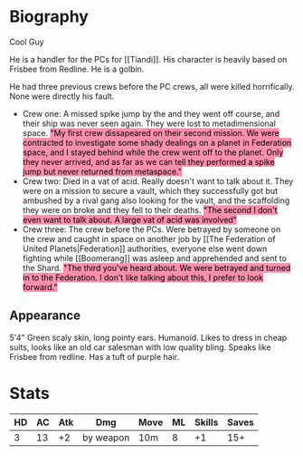 # Biography
Cool Guy

He is a handler for the PCs for [[Tiandi]]. His character is heavily based on Frisbee from Redline. He is a golbin.

He had three previous crews before the PC crews, all were killed horrifically. None were directly his fault.
- Crew one: A missed spike jump by the and they went off course, and their ship was never seen again. They were lost to metadimensional space. <mark style="background: #FF5582A6;">"My first crew dissapeared on their second mission. We were contracted to investigate some shady dealings on a planet in Federation space, and I stayed behind while the crew went off to the planet. Only they never arrived, and as far as we can tell they performed a spike jump but never returned from metaspace."</mark> 
- Crew two: Died in a vat of acid. Really doesn't want to talk about it. They were on a mission to secure a vault, which they successfully got but ambushed by a rival gang also looking for the vault, and the scaffolding they were on broke and they fell to their deaths. <mark style="background: #FF5582A6;">"The second I don't even want to talk about. A large vat of acid was involved"</mark> 
- Crew three: The crew before the PCs. Were betrayed by someone on the crew and caught in space on another job by [[The Federation of United Planets|Federation]] authorities, everyone else went down fighting while [[Boomerang]] was asleep and apprehended and sent to the Shard. <mark style="background: #FF5582A6;">"The third you've heard about. We were betrayed and turned in to the Federation. I don't like talking about this, I prefer to look forward."</mark> 

## Appearance
5'4" Green scaly skin, long pointy ears. Humanoid. Likes to dress in cheap suits, looks like an old car salesman with low quality bling. Speaks like Frisbee from redline. Has a tuft of purple hair.

# Stats
| HD  | AC  | Atk | Dmg       | Move | ML  | Skills | Saves |
| --- | --- | --- | --------- | ---- | --- | ------ | ----- |
| 3   | 13  | +2  | by weapon | 10m  | 8   | +1     | 15+   |

